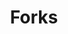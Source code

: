 ---
title: Forks
excerpt: ''
deprecated: false
hidden: false
metadata:
  title: ''
  description: ''
  robots: index
next:
  description: ''
---